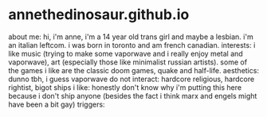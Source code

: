 # annethedinosaur.github.io

about me:
hi, i'm anne, i'm a 14 year old trans girl and maybe a lesbian.
i'm an italian leftcom.
i was born in toronto and am french canadian.
interests:
i like music (trying to make some vaporwave and i really enjoy metal and vaporwave), art (especially those like minimalist russian artists). some of the games i like are the classic doom games, quake and half-life.
aesthetics:
dunno tbh, i guess vaporwave
do not interact:
hardcore religious, hardcore rightist, bigot
ships i like:
honestly don't know why i'm putting this here because i don't ship anyone (besides the fact i think marx and engels might have been a bit gay)
triggers:
